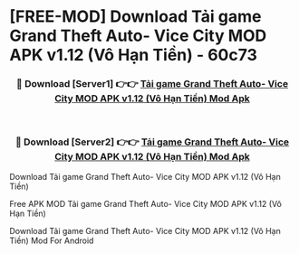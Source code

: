 # [FREE-MOD] Download Tải game Grand Theft Auto- Vice City MOD APK v1.12 (Vô Hạn Tiền) - 60c73


<div align="center">
<h3>🔴 Download [Server1] 👉👉 <a href="https://apk-comot.site?title=Tải_game_Grand_Theft_Auto-_Vice_City_MOD_APK_v1.12_(Vô_Hạn_Tiền)">Tải game Grand Theft Auto- Vice City MOD APK v1.12 (Vô Hạn Tiền) Mod Apk</a></h3><br>

<h3>🔴 Download [Server2] 👉👉 <a href="https://apk-comot.site?title=Tải_game_Grand_Theft_Auto-_Vice_City_MOD_APK_v1.12_(Vô_Hạn_Tiền)">Tải game Grand Theft Auto- Vice City MOD APK v1.12 (Vô Hạn Tiền) Mod Apk</a></h3>
</div>



Download Tải game Grand Theft Auto- Vice City MOD APK v1.12 (Vô Hạn Tiền) 

Free APK MOD Tải game Grand Theft Auto- Vice City MOD APK v1.12 (Vô Hạn Tiền) 

Download Tải game Grand Theft Auto- Vice City MOD APK v1.12 (Vô Hạn Tiền) Mod For Android
